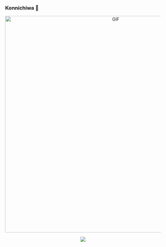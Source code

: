 ### Konnichiwa 👋

<div align="center">
<img hight="300" width="700" alt="GIF" align="center" src="https://github.com/Xx-Ashutosh-xX/Xx-Ashutosh-xX/blob/master/assets/208593.gif">
</div>

<p align="center" >  
  <a href="https://github.com/TarunPereddi/github-readme-stats"> 
<img  src="https://github-readme-stats.vercel.app/api?username=TarunPereddi&&show_icons=true&theme=radical"/>
  </a>
  </p>

